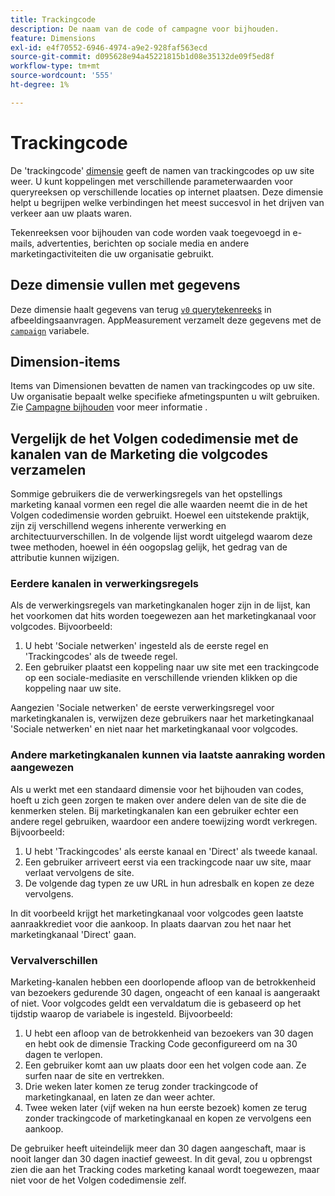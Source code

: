 ```yaml
---
title: Trackingcode
description: De naam van de code of campagne voor bijhouden.
feature: Dimensions
exl-id: e4f70552-6946-4974-a9e2-928faf563ecd
source-git-commit: d095628e94a45221815b1d08e35132de09f5ed8f
workflow-type: tm+mt
source-wordcount: '555'
ht-degree: 1%

---
```


# Trackingcode

De &#39;trackingcode&#39; [dimensie](overview.md) geeft de namen van trackingcodes op uw site weer. U kunt koppelingen met verschillende parameterwaarden voor queryreeksen op verschillende locaties op internet plaatsen. Deze dimensie helpt u begrijpen welke verbindingen het meest succesvol in het drijven van verkeer aan uw plaats waren.

Tekenreeksen voor bijhouden van code worden vaak toegevoegd in e-mails, advertenties, berichten op sociale media en andere marketingactiviteiten die uw organisatie gebruikt.

## Deze dimensie vullen met gegevens

Deze dimensie haalt gegevens van terug [`v0` querytekenreeks](/help/implement/validate/query-parameters.md) in afbeeldingsaanvragen. AppMeasurement verzamelt deze gegevens met de [`campaign`](/help/implement/vars/page-vars/campaign.md) variabele.

## Dimension-items

Items van Dimensionen bevatten de namen van trackingcodes op uw site. Uw organisatie bepaalt welke specifieke afmetingspunten u wilt gebruiken. Zie [Campagne bijhouden](/help/implement/use-cases/campaign-tracking.md) voor meer informatie .

## Vergelijk de het Volgen codedimensie met de kanalen van de Marketing die volgcodes verzamelen

Sommige gebruikers die de verwerkingsregels van het opstellings marketing kanaal vormen een regel die alle waarden neemt die in de het Volgen codedimensie worden gebruikt. Hoewel een uitstekende praktijk, zijn zij verschillend wegens inherente verwerking en architectuurverschillen. In de volgende lijst wordt uitgelegd waarom deze twee methoden, hoewel in één oogopslag gelijk, het gedrag van de attributie kunnen wijzigen.

### Eerdere kanalen in verwerkingsregels

Als de verwerkingsregels van marketingkanalen hoger zijn in de lijst, kan het voorkomen dat hits worden toegewezen aan het marketingkanaal voor volgcodes. Bijvoorbeeld:

1. U hebt &#39;Sociale netwerken&#39; ingesteld als de eerste regel en &#39;Trackingcodes&#39; als de tweede regel.
2. Een gebruiker plaatst een koppeling naar uw site met een trackingcode op een sociale-mediasite en verschillende vrienden klikken op die koppeling naar uw site.

Aangezien &#39;Sociale netwerken&#39; de eerste verwerkingsregel voor marketingkanalen is, verwijzen deze gebruikers naar het marketingkanaal &#39;Sociale netwerken&#39; en niet naar het marketingkanaal voor volgcodes.

### Andere marketingkanalen kunnen via laatste aanraking worden aangewezen

Als u werkt met een standaard dimensie voor het bijhouden van codes, hoeft u zich geen zorgen te maken over andere delen van de site die de kenmerken stelen. Bij marketingkanalen kan een gebruiker echter een andere regel gebruiken, waardoor een andere toewijzing wordt verkregen. Bijvoorbeeld:

1. U hebt &#39;Trackingcodes&#39; als eerste kanaal en &#39;Direct&#39; als tweede kanaal.
2. Een gebruiker arriveert eerst via een trackingcode naar uw site, maar verlaat vervolgens de site.
3. De volgende dag typen ze uw URL in hun adresbalk en kopen ze deze vervolgens.

In dit voorbeeld krijgt het marketingkanaal voor volgcodes geen laatste aanraakkrediet voor die aankoop. In plaats daarvan zou het naar het marketingkanaal &#39;Direct&#39; gaan.


### Vervalverschillen

Marketing-kanalen hebben een doorlopende afloop van de betrokkenheid van bezoekers gedurende 30 dagen, ongeacht of een kanaal is aangeraakt of niet. Voor volgcodes geldt een vervaldatum die is gebaseerd op het tijdstip waarop de variabele is ingesteld. Bijvoorbeeld:

1. U hebt een afloop van de betrokkenheid van bezoekers van 30 dagen en hebt ook de dimensie Tracking Code geconfigureerd om na 30 dagen te verlopen.
2. Een gebruiker komt aan uw plaats door een het volgen code aan. Ze surfen naar de site en vertrekken.
3. Drie weken later komen ze terug zonder trackingcode of marketingkanaal, en laten ze dan weer achter.
4. Twee weken later (vijf weken na hun eerste bezoek) komen ze terug zonder trackingcode of marketingkanaal en kopen ze vervolgens een aankoop.

De gebruiker heeft uiteindelijk meer dan 30 dagen aangeschaft, maar is nooit langer dan 30 dagen inactief geweest. In dit geval, zou u opbrengst zien die aan het Tracking codes marketing kanaal wordt toegewezen, maar niet voor de het Volgen codedimensie zelf.



